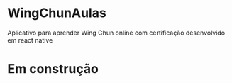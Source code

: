 # WingChunAulas
Aplicativo para aprender Wing Chun online com certificação desenvolvido em react native

# Em construção
